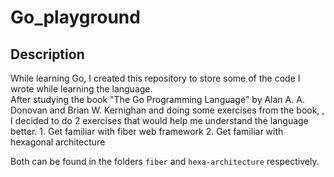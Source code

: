 # Go_playground

## Description


While learning Go, I created this repository to store some of the code I wrote while learning the language.  
After studying the book "The Go Programming Language" by Alan A. A. Donovan and Brian W. Kernighan and doing some exercises from the book, ,  
I decided to do 2 exercises that would help me understand the language better.
    1. Get familiar with fiber web framework
    2. Get familiar with hexagonal architecture

Both can be found in the folders `fiber` and `hexa-architecture` respectively.

